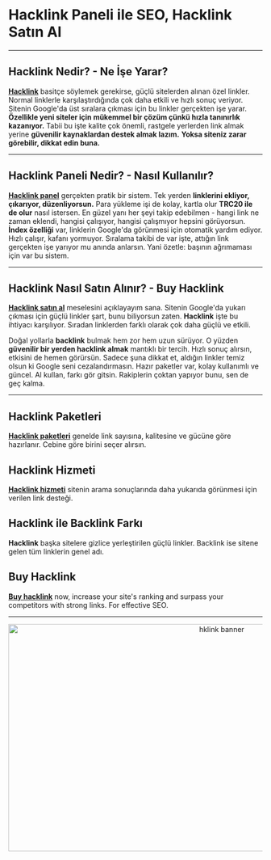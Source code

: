 # Hacklink Paneli ile SEO, Hacklink Satın Al
---

## **Hacklink Nedir? - Ne İşe Yarar?**

[**Hacklink**](https://www.hacklinkbul.com/) basitçe söylemek gerekirse, güçlü sitelerden alınan özel linkler. Normal linklerle karşılaştırdığında çok daha etkili ve hızlı sonuç veriyor. Sitenin Google'da üst sıralara çıkması için bu linkler gerçekten işe yarar. **Özellikle yeni siteler için mükemmel bir çözüm çünkü hızla tanınırlık kazanıyor.** Tabii bu işte kalite çok önemli, rastgele yerlerden link almak yerine **güvenilir kaynaklardan destek almak lazım.** **Yoksa siteniz zarar görebilir, dikkat edin buna.**

---

## **Hacklink Paneli Nedir? - Nasıl Kullanılır?**

[**Hacklink panel**](https://www.hacklinkbul.com/) gerçekten pratik bir sistem. Tek yerden **linklerini ekliyor, çıkarıyor, düzenliyorsun.** Para yükleme işi de kolay, kartla olur **TRC20 ile de olur** nasıl istersen. En güzel yanı her şeyi takip edebilmen - hangi link ne zaman eklendi, hangisi çalışıyor, hangisi çalışmıyor hepsini görüyorsun. **İndex özelliği** var, linklerin Google'da görünmesi için otomatik yardım ediyor. Hızlı çalışır, kafanı yormuyor. Sıralama takibi de var işte, attığın link gerçekten işe yarıyor mu anında anlarsın. Yani özetle: başının ağrımaması için var bu sistem.

---

## **Hacklink Nasıl Satın Alınır? - Buy Hacklink**

[**Hacklink satın al**](https://www.hacklinkbul.com/) meselesini açıklayayım sana. Sitenin Google'da yukarı çıkması için güçlü linkler şart, bunu biliyorsun zaten. **Hacklink** işte bu ihtiyacı karşılıyor. Sıradan linklerden farklı olarak çok daha güçlü ve etkili.

Doğal yollarla **backlink** bulmak hem zor hem uzun sürüyor. O yüzden **güvenilir bir yerden hacklink almak** mantıklı bir tercih. Hızlı sonuç alırsın, etkisini de hemen görürsün. Sadece şuna dikkat et, aldığın linkler temiz olsun ki Google seni cezalandırmasın. Hazır paketler var, kolay kullanımlı ve güncel. Al kullan, farkı gör gitsin. Rakiplerin çoktan yapıyor bunu, sen de geç kalma.

---

## Hacklink Paketleri

[**Hacklink paketleri**](https://www.hacklinkbul.com/) genelde link sayısına, kalitesine ve gücüne göre hazırlanır. Cebine göre birini seçer alırsın.

## Hacklink Hizmeti

[**Hacklink hizmeti**](https://www.hacklinkbul.com/) sitenin arama sonuçlarında daha yukarıda görünmesi için verilen link desteği.

## Hacklink ile Backlink Farkı

**Hacklink** başka sitelere gizlice yerleştirilen güçlü linkler. Backlink ise sitene gelen tüm linklerin genel adı.

## Buy Hacklink

[**Buy hacklink**](https://www.hacklinkbul.com/) now, increase your site's ranking and surpass your competitors with strong links. For effective SEO.

---

<p align="center" dir="auto">
  <a href="https://t.co/5Y8WL569fU" rel="nofollow">
    <img src="https://64.media.tumblr.com/0763d4b187f1aafdccf9f45fcd30f5a2/cf0de1b03d18a449-5b/s540x810/ed39645d2c3cf52862bf301de891a60b34134b9a.pnj" alt="hklink banner" width="830" height="450" style="max-width: 100%;">
  </a>
</p>
